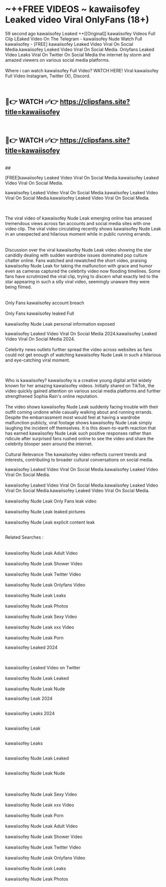 # ~++FREE VIDEOS ~ kawaiisofey Leaked video Viral OnlyFans (18+)<br>


59 second ago kawaiisofey Leaked ++[[Original]] kawaiisofey Videos Full Clip LEaked Video On The Telegram  - kawaiisofey Nude  Watch Full kawaiisofey - [FREE] kawaiisofey Leaked Video Viral On Social Media.kawaiisofey Leaked Video Viral On Social Media.   Onlyfans Leaked Video Leaks Viral On Twitter On Social Media the internet by storm and amazed viewers on various social media platforms. <br><br>
Where i can watch kawaiisofey Full Video? WATCH HERE! Viral kawaiisofey Full Video Instagram, Twitter (X), Discord. <br>


 <br>

##  🔴👉 WATCH ✅👉  <a href="https://clipsfans.site?title=kawaiisofey&ref=git">https://clipsfans.site?title=kawaiisofey</a> <br>
  <br>

##  🔴👉 WATCH ✅👉  <a href="https://clipsfans.site?title=kawaiisofey&ref=git">https://clipsfans.site?title=kawaiisofey</a> <br>
  <br>
  ##



[FREE]kawaiisofey Leaked Video Viral On Social Media.kawaiisofey Leaked Video Viral On Social Media. <br>

kawaiisofey Leaked Video Viral On Social Media.kawaiisofey Leaked Video Viral On Social Media.kawaiisofey Leaked Video Viral On Social Media. <br>


  <br>

  <br>
The viral video of kawaiisofey Nude Leak emerging online has amassed tremendous views across fan accounts and social media sites with one video clip. The viral video circulating recently shows kawaiisofey Nude Leak in an unexpected and hilarious moment while in public running errands.<br>
<br>


<br>
Discussion over the viral kawaiisofey Nude Leak video showing the star candidly dealing with sudden wardrobe issues dominated pop culture chatter online. Fans watched and rewatched the short video, praising kawaiisofey Nude Leak for taking the malfunction with grace and humor even as cameras captured the celebrity video now flooding timelines. Some fans have scrutinized the viral clip, trying to discern what exactly led to the star appearing in such a silly viral video, seemingly unaware they were being filmed.<br>
<br>
<br> 
Only Fans kawaiisofey account breach<br>
<br>
Only Fans kawaiisofey leaked Full <br>
<br>
kawaiisofey Nude Leak personal information exposed<br>

kawaiisofey Leaked Video Viral On Social Media 2024.kawaiisofey Leaked Video Viral On Social Media 2024. <br>
<br>
Celebrity news outlets further spread the video across websites as fans could not get enough of watching kawaiisofey Nude Leak in such a hilarious and eye-catching viral moment.<br>
<br>

<br>
Who is kawaiisofey? kawaiisofey is a creative young digital artist widely known for her amazing kawaiisofey videos. Initially shared on TikTok, the video quickly gained attention on various social media platforms and further strengthened Sophia Rain's online reputation.<br>
<br>
The video shows kawaiisofey Nude Leak suddenly facing trouble with their outfit coming undone while casually walking about and running errands. Despite the embarrassment most would feel at having a wardrobe malfunction publicly, viral footage shows kawaiisofey Nude Leak simply laughing the incident off themselves. It is this down-to-earth reaction that has earned kawaiisofey Nude Leak such positive responses rather than ridicule after surprised fans rushed online to see the video and share the celebrity blooper seen around the internet.<br>
<br>
Cultural Relevance The kawaiisofey video reflects current trends and interests, contributing to broader cultural conversations on social media.<br>

kawaiisofey Leaked Video Viral On Social Media.kawaiisofey Leaked Video Viral On Social Media.<br>
<br>
kawaiisofey Leaked Video Viral On Social Media.kawaiisofey Leaked Video Viral On Social Media.kawaiisofey Leaked Video Viral On Social Media.<br>
<br>
kawaiisofey Nude Leak Only Fans leak video<br>
<br>
kawaiisofey Nude Leak leaked pictures<br>
<br>
kawaiisofey Nude Leak explicit content leak<br>


<br>
Related Searches :<br>
<br>

<br>
kawaiisofey Nude Leak Adult Video<br>
<br>
kawaiisofey Nude Leak Shower Video<br>
<br>
kawaiisofey Nude Leak Twitter Video<br>
<br>
kawaiisofey Nude Leak Onlyfans Video<br>
<br>
kawaiisofey Nude Leak Leaks<br>
<br>
kawaiisofey Nude Leak Photos<br>

<br>
kawaiisofey Nude Leak Sexy Video<br>
<br>
kawaiisofey Nude Leak xxx Video<br>
<br>
kawaiisofey Nude Leak Porn<br>

kawaiisofey  Leaked 2024 <br> <br>
<br>

kawaiisofey Leaked Video on Twitter <br>
<br>
kawaiisofey Nude Leak Leaked<br>
<br>
kawaiisofey Nude Leak Nude<br>


kawaiisofey  Leak 2024 <br> <br>



kawaiisofey  Leaks 2024 <br> <br>



 
kawaiisofey  Leak<br> <br>



kawaiisofey  Leaks<br> <br>


kawaiisofey Nude Leak Leaked<br> <br>

kawaiisofey Nude Leak Nude<br> <br>
<br> <br>
kawaiisofey Nude Leak Sexy Video
<br> <br>
kawaiisofey Nude Leak xxx Video
<br> <br>
kawaiisofey Nude Leak Porn
<br> <br>
kawaiisofey Nude Leak Adult Video
<br> <br>
kawaiisofey Nude Leak Shower Video
<br> <br>
kawaiisofey Nude Leak Twitter Video
<br> <br>
kawaiisofey Nude Leak Onlyfans Video
<br> <br>
kawaiisofey Nude Leak Leaks
<br> <br>
kawaiisofey Nude Leak Photos






</p>




 



</p>










